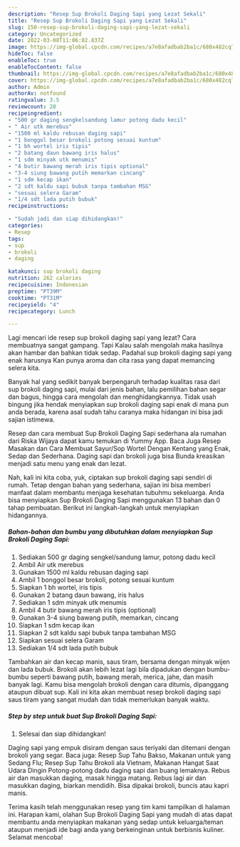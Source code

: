 ```yaml
---
description: "Resep Sup Brokoli Daging Sapi yang Lezat Sekali"
title: "Resep Sup Brokoli Daging Sapi yang Lezat Sekali"
slug: 150-resep-sup-brokoli-daging-sapi-yang-lezat-sekali
category: Uncategorized
date: 2022-03-08T11:06:02.837Z
image: https://img-global.cpcdn.com/recipes/a7e8afadbab2ba1c/680x482cq70/sup-brokoli-daging-sapi-foto-resep-utama.jpg
hideToc: false
enableToc: true
enableTocContent: false
thumbnail: https://img-global.cpcdn.com/recipes/a7e8afadbab2ba1c/680x482cq70/sup-brokoli-daging-sapi-foto-resep-utama.jpg
cover: https://img-global.cpcdn.com/recipes/a7e8afadbab2ba1c/680x482cq70/sup-brokoli-daging-sapi-foto-resep-utama.jpg
author: Admin
authorAv: notfound
ratingvalue: 3.5
reviewcount: 20
recipeingredient:
- "500 gr daging sengkelsandung lamur potong dadu kecil"
- " Air utk merebus"
- "1500 ml kaldu rebusan daging sapi"
- "1 bonggol besar brokoli potong sesuai kuntum"
- "1 bh wortel iris tipis"
- "2 batang daun bawang iris halus"
- "1 sdm minyak utk menumis"
- "4 butir bawang merah iris tipis optional"
- "3-4 siung bawang putih memarkan cincang"
- "1 sdm kecap ikan"
- "2 sdt kaldu sapi bubuk tanpa tambahan MSG"
- "sesuai selera Garam"
- "1/4 sdt lada putih bubuk"
recipeinstructions:

- "Sudah jadi dan siap dihidangkan!"
categories:
- Resep
tags:
- sup
- brokoli
- daging

katakunci: sup brokoli daging 
nutrition: 262 calories
recipecuisine: Indonesian
preptime: "PT39M"
cooktime: "PT31M"
recipeyield: "4"
recipecategory: Lunch

---
```



Lagi mencari ide resep sup brokoli daging sapi yang lezat? Cara membuatnya sangat gampang. Tapi Kalau salah mengolah maka hasilnya akan hambar dan bahkan tidak sedap. Padahal sup brokoli daging sapi yang enak harusnya Kan punya aroma dan cita rasa yang dapat memancing selera kita.


Banyak hal yang sedikit banyak berpengaruh terhadap kualitas rasa dari sup brokoli daging sapi, mulai dari jenis bahan, lalu pemilihan bahan segar dan bagus, hingga cara mengolah dan menghidangkannya. Tidak usah bingung jika hendak menyiapkan sup brokoli daging sapi enak di mana pun anda berada, karena asal sudah tahu caranya maka hidangan ini bisa jadi sajian istimewa.

Resep dan cara membuat Sup Brokoli Daging Sapi sederhana ala rumahan dari Riska Wijaya dapat kamu temukan di Yummy App. Baca Juga Resep Masakan dan Cara Membuat Sayur/Sop Wortel Dengan Kentang yang Enak, Sedap dan Sederhana. Daging sapi dan brokoli juga bisa Bunda kreasikan menjadi satu menu yang enak dan lezat.


Nah, kali ini kita coba, yuk, ciptakan sup brokoli daging sapi sendiri di rumah. Tetap dengan bahan yang sederhana, sajian ini bisa memberi manfaat dalam membantu menjaga kesehatan tubuhmu sekeluarga. Anda bisa menyiapkan Sup Brokoli Daging Sapi menggunakan 13 bahan dan 0 tahap pembuatan. Berikut ini langkah-langkah untuk menyiapkan hidangannya.

<!--inarticleads1-->

##### Bahan-bahan dan bumbu yang dibutuhkan dalam menyiapkan Sup Brokoli Daging Sapi:

1. Sediakan 500 gr daging sengkel/sandung lamur, potong dadu kecil
1. Ambil  Air utk merebus
1. Gunakan 1500 ml kaldu rebusan daging sapi
1. Ambil 1 bonggol besar brokoli, potong sesuai kuntum
1. Siapkan 1 bh wortel, iris tipis
1. Gunakan 2 batang daun bawang, iris halus
1. Sediakan 1 sdm minyak utk menumis
1. Ambil 4 butir bawang merah iris tipis (optional)
1. Gunakan 3-4 siung bawang putih, memarkan, cincang
1. Siapkan 1 sdm kecap ikan
1. Siapkan 2 sdt kaldu sapi bubuk tanpa tambahan MSG
1. Siapkan sesuai selera Garam
1. Sediakan 1/4 sdt lada putih bubuk


Tambahkan air dan kecap manis, saus tiram, bersama dengan minyak wijen dan lada bubuk. Brokoli akan lebih lezat lagi bila dipadukan dengan bumbu-bumbu seperti bawang putih, bawang merah, merica, jahe, dan masih banyak lagi. Kamu bisa mengolah brokoli dengan cara ditumis, dipanggang ataupun dibuat sup. Kali ini kita akan membuat resep brokoli daging sapi saus tiram yang sangat mudah dan tidak memerlukan banyak waktu. 

<!--inarticleads2-->

##### Step by step untuk buat Sup Brokoli Daging Sapi:


1. Selesai dan siap dihidangkan!

Daging sapi yang empuk disiram dengan saus teriyaki dan ditemani dengan brokoli yang segar. Baca juga: Resep Sup Tahu Bakso, Makanan untuk yang Sedang Flu; Resep Sup Tahu Brokoli ala Vietnam, Makanan Hangat Saat Udara Dingin Potong-potong dadu daging sapi dan buang lemaknya. Rebus air dan masukkan daging, masak hingga matang. Rebus lagi air dan masukkan daging, biarkan mendidih. Bisa dipakai brokoli, buncis atau kapri manis. 

Terima kasih telah menggunakan resep yang tim kami tampilkan di halaman ini. Harapan kami, olahan Sup Brokoli Daging Sapi yang mudah di atas dapat membantu anda menyiapkan makanan yang sedap untuk keluarga/teman ataupun menjadi ide bagi anda yang berkeinginan untuk berbisnis kuliner. Selamat mencoba!
